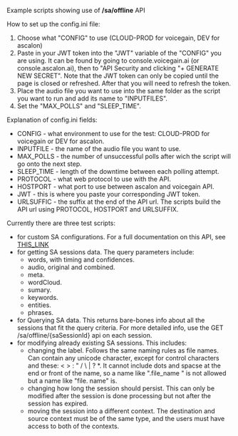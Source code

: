 Example scripts showing use of **/sa/offline** API

How to set up the config.ini file:
1. Choose what "CONFIG" to use (CLOUD-PROD for voicegain, DEV for ascalon)
2. Paste in your JWT token into the "JWT" variable of the "CONFIG" you are using. It can be found by going to console.voicegain.ai (or console.ascalon.ai), then to "API Security and clicking "+ GENERATE NEW SECRET". Note that the JWT token can only be copied until the page is closed or refreshed. After that you will need to refresh the token.
3. Place the audio file you want to use into the same folder as the script you want to run and add its name to "INPUTFILES".
4. Set the "MAX_POLLS" and "SLEEP_TIME".

Explanation of config.ini fields:
* CONFIG - what environment to use for the test: CLOUD-PROD for voicegain or DEV for ascalon.
* INPUTFILE - the name of the audio file you want to use.
* MAX_POLLS - the number of unsuccessful polls after wich the script will go onto the next step.
* SLEEP_TIME - length of the downtime between each polling attempt.
* PROTOCOL - what web protocol to use with the API.
* HOSTPORT - what port to use between ascalon and voicegain API.
* JWT - this is where you paste your corresponding JWT token.
* URLSUFFIC - the suffix at the end of the API url.
The scripts build the API url using PROTOCOL, HOSTPORT and URLSUFFIX.

Currently there are three test scripts:
* for custom SA configurations. For a full documentation on this API, see [THIS_LINK](https://doc1web7b0888269764aux1.ascalon.ai/#tag/sa/operation/saConfigPost)
* for getting SA sessions data. The query parameters include:
    * words, with timing and confidences.
    * audio, original and combined.
    * meta.
    * wordCloud.
    * sumary.
    * keywords.
    * entities.
    * phrases.
* for Querying SA data. This returns bare-bones info about all the sessions that fit the query criteria. For more detailed info, use the GET /sa/offline/{saSessionId} api on each session.
* for modifying already existing SA sessions. This includes:
    * changing the label. Follows the same naming rules as file names. Can contain any unicode character, except for control characters and these: < > : " / \ | ? *. It cannot include dots and spacse at the end or front of the name, so a name like ".file_name " is not allowed but a name like "file. name" is.
    * changing how long the session should persist. This can only be modified after the session is done processing but not after the session has expired.
    * moving the session into a different context. The destination and source context must be of the same type, and the users must have access to both of the contexts.
